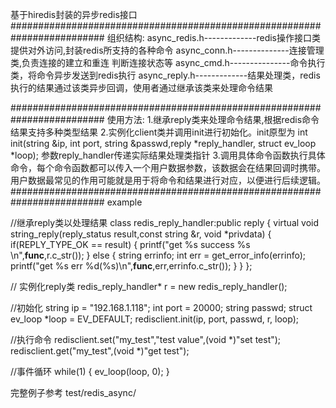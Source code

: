 基于hiredis封装的异步redis接口 
#########################################################################
组织结构:
async_redis.h-------------redis操作接口类 提供对外访问,封装redis所支持的各种命令
async_conn.h--------------连接管理类,负责连接的建立和重连 判断连接状态等
async_cmd.h---------------命令执行类，将命令异步发送到redis执行
async_reply.h-------------结果处理类，redis执行的结果通过该类异步回调，使用者通过继承该类来处理命令结果

#########################################################################
使用方法:
1.继承reply类来处理命令结果,根据redis命令结果支持多种类型结果
2.实例化client类并调用init进行初始化。init原型为
int init(string &ip, int port, string &passwd,reply *reply_handler, struct ev_loop *loop);
参数reply_handler传递实际结果处理类指针
3.调用具体命令函数执行具体命令，每个命令函数都可以传入一个用户数据参数，该数据会在结果回调时携带。用户数据最常见的作用可能就是用于将命令和结果进行对应，以便进行后续逻辑。
#########################################################################
example

//继承reply类以处理结果
class redis_reply_handler:public reply
{
    virtual void string_reply(reply_status result,const string &r, void *privdata)
    {
        if(REPLY_TYPE_OK == result)
        {
            printf("get %s success %s \n",__func__,r.c_str());
        }
        else
        {
            string errinfo;
            int err = get_error_info(errinfo);
            printf("get %s err %d(%s)\n",__func__,err,errinfo.c_str());
        }
    }
};

// 实例化reply类
redis_reply_handler* r = new redis_reply_handler();

//初始化
string ip = "192.168.1.118";
int port = 20000;
string passwd;
struct ev_loop *loop = EV_DEFAULT;
redisclient.init(ip, port, passwd, r, loop);

//执行命令
redisclient.set("my_test","test value",(void *)"set test");
redisclient.get("my_test",(void *)"get test"); 

//事件循环
while(1)
{
    ev_loop(loop, 0);
}

完整例子参考 test/redis_async/